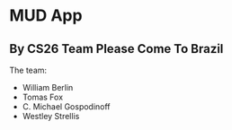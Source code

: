 # MUD App

## By CS26 Team Please Come To Brazil

The team:

-   William Berlin
-   Tomas Fox
-   C. Michael Gospodinoff
-   Westley Strellis
